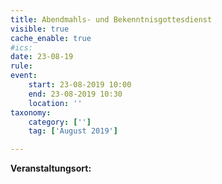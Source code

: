 ```yaml
---
title: Abendmahls- und Bekenntnisgottesdienst
visible: true
cache_enable: true
#ics: 
date: 23-08-19
rule: 
event:
	start: 23-08-2019 10:00
	end: 23-08-2019 10:30
	location: ''
taxonomy:
	category: ['']
	tag: ['August 2019']

---
```




**Veranstaltungsort:** 


